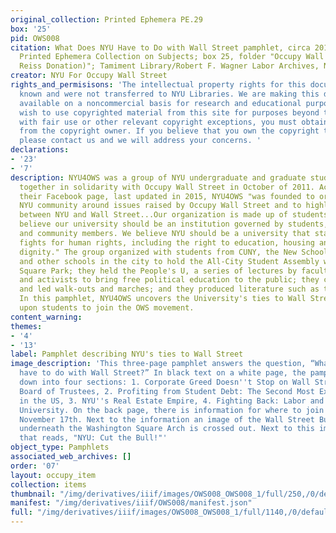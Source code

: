 ```yaml
---
original_collection: Printed Ephemera PE.29
box: '25'
pid: OWS008
citation: What Does NYU Have to Do with Wall Street pamphlet, circa 2011-2012; PE.029
  Printed Ephemera Collection on Subjects; box 25, folder "Occupy Wall Street (Robert
  Reiss Donation)"; Tamiment Library/Robert F. Wagner Labor Archives, New York University
creator: NYU For Occupy Wall Street
rights_and_permisisons: 'The intellectual property rights for this document are not
  known and were not transferred to NYU Libraries. We are making this document publicly
  available on a noncommercial basis for research and educational purposes. If you
  wish to use copyrighted material from this site for purposes beyond those in accordance
  with fair use or other relevant copyright exceptions, you must obtain permission
  from the copyright owner. If you believe that you own the copyright to this document,
  please contact us and we will address your concerns. '
declarations:
- '23'
- '7'
description: NYU4OWS was a group of NYU undergraduate and graduate students who came
  together in solidarity with Occupy Wall Street in October of 2011. According to
  their Facebook page, last updated in 2015, NYU4OWS "was founded to organize the
  NYU community around issues raised by Occupy Wall Street and to highlight the connections
  between NYU and Wall Street...Our organization is made up of students at NYU who
  believe our university should be an institution governed by students, faculty, staff
  and community members. We believe NYU should be a university that stands up and
  fights for human rights, including the right to education, housing and work with
  dignity." The group organized with students from CUNY, the New School, Columbia
  and other schools in the city to hold the All-City Student Assembly weekly in Washington
  Square Park; they held the People's U, a series of lectures by faculty, students,
  and activists to bring free political education to the public; they coordinated
  and led walk-outs and marches; and they produced literature such as this pamphlet.
  In this pamphlet, NYU4OWS uncovers the University's ties to Wall Street and calls
  upon students to join the OWS movement.
content_warning:
themes:
- '4'
- '13'
label: Pamphlet describing NYU's ties to Wall Street
image_description: 'This three-page pamphlet answers the question, “What does NYU
  have to do with Wall Street?” In black text on a white page, the pamphlet is broken
  down into four sections: 1. Corporate Greed Doesn''t Stop on Wall Street: NYU''s
  Board of Trustees, 2. Profiting from Student Debt: The Second Most Expensive School
  in the US, 3. NYU''s Real Estate Empire, 4. Fighting Back: Labor and the Corporate
  University. On the back page, there is information for where to join a march on
  November 17th. Next to the information an image of the Wall Street Bull charging
  underneath the Washington Square Arch is crossed out. Next to this image is text
  that reads, "NYU: Cut the Bull!"'
object_type: Pamphlets
associated_web_archives: []
order: '07'
layout: occupy_item
collection: items
thumbnail: "/img/derivatives/iiif/images/OWS008_OWS008_1/full/250,/0/default.jpg"
manifest: "/img/derivatives/iiif/OWS008/manifest.json"
full: "/img/derivatives/iiif/images/OWS008_OWS008_1/full/1140,/0/default.jpg"
---
```

